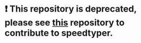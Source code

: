 # **❗ This repository is deprecated, please see [this](https://github.com/codicocodes/speedtyper.dev) repository to contribute to speedtyper.**
